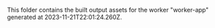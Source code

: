 This folder contains the built output assets for the worker "worker-app" generated at 2023-11-21T22:01:24.260Z.